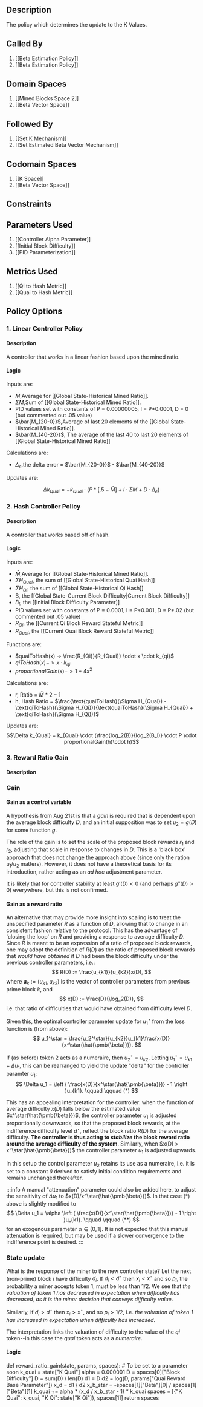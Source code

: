 ## Description

The policy which determines the update to the K Values.
## Called By
1. [[Beta Estimation Policy]]
2. [[Beta Estimation Policy]]
## Domain Spaces
1. [[Mined Blocks Space 2]]
2. [[Beta Vector Space]]
## Followed By
1. [[Set K Mechanism]]
2. [[Set Estimated Beta Vector Mechanism]]
## Codomain Spaces
1. [[K Space]]
2. [[Beta Vector Space]]
## Constraints
## Parameters Used
1. [[Controller Alpha Parameter]]
2. [[Initial Block Difficulty]]
3. [[PID Parameterization]]
## Metrics Used
1. [[Qi to Hash Metric]]
2. [[Quai to Hash Metric]]
## Policy Options
### 1. Linear Controller Policy
#### Description
A controller that works in a linear fashion based upon the mined ratio.
#### Logic
Inputs are:
- $\bar{M}$,Average for [[Global State-Historical Mined Ratio]].
- $\Sigma M$,Sum of [[Global State-Historical Mined Ratio]].
- PID values set with constants of P = 0.00000005, I = P\*0.0001, D = 0 (but commented out .05 value)
-  $\bar{M_{20-0}}$,Average of last 20 elements of the [[Global State-Historical Mined Ratio]].
- $\bar{M_{40-20}}$, The average of the last 40 to last 20 elements of [[Global State-Historical Mined Ratio]]

Calculations are:
- $\Delta_e$,the delta error = $\bar{M_{20-0}}$ - $\bar{M_{40-20}}$

Updates are:

$$\Delta k_{Quai} = -k_{Quai} \cdot (P*[.5-\bar{M}] + I\cdot \Sigma M + D \cdot \Delta_e)$$

### 2. Hash Controller Policy
#### Description
A controller that works based off of hash.
#### Logic
Inputs are:
- $\bar{M}$,Average for [[Global State-Historical Mined Ratio]].
- $\Sigma H_{Quai}$, the sum of [[Global State-Historical Quai Hash]]
- $\Sigma H_{Qi}$, the sum of [[Global State-Historical Qi Hash]]
- B, the [[Global State-Current Block Difficulty|Current Block Difficulty]]
- $B_I$, the [[Initial Block Difficulty Parameter]]
- PID values set with constants of P = 0.0001, I = P\*0.001, D = P\*.02 (but commented out .05 value)
- $R_{Qi}$, the [[Current Qi Block Reward Stateful Metric]]
- $R_{Quai}$, the [[Current Quai Block Reward Stateful Metric]]

Functions are:
- $quaiToHash(x) -> \frac{R_{Qi}}{R_{Quai}} \cdot x \cdot k_{qi}$
- $qiToHash(x) ->  x \cdot k_{qi}$
- $proportionalGain(x)-> 1 + 4 x^2$

Calculations are:
- r, Ratio = $\bar{M}*2-1$ 
- h, Hash Ratio = $\frac{\text{quaiToHash}(\Sigma H_{Quai}) - \text{qiToHash}(\Sigma H_{Qi})}{\text{quaiToHash}(\Sigma H_{Quai}) + \text{qiToHash}(\Sigma H_{Qi})}$

Updates are:
$$\Delta k_{Quai} = k_{Quai} \cdot (\frac{log_2(B)}{log_2(B_I)} \cdot P \cdot proportionalGain(h)\cdot h)$$


### 3. Reward Ratio Gain
#### Description
### Gain

#### Gain as a control variable

A hypothesis from Aug 21st is that a _gain_ is required that is dependent upon the average block difficulty $D$, and an initial supposition was to set $u_2 = g(D)$ for some function $g$. 

The role of the gain is to set the scale of the proposed block rewards $r_1$ and $r_2$, adjusting that scale in response to changes in $D$. This is a 'black box' approach that does not change the approach above (since only the ration $u_1/u_2$ matters). However, it does not have a theoretical basis for its introduction, rather acting as an _ad hoc_ adjustment parameter.

It is likely that for controller stability at least $g'(D) < 0$ (and perhaps $g''(D) > 0$) everywhere, but this is not confirmed.

#### Gain as a reward ratio

An alternative that may provide more insight into scaling is to treat the unspecified parameter $R$ as a function of $D$, allowing that to change in an consistent fashion relative to the protocol. This has the advantage of 'closing the loop' on $R$ and providing a response to average difficulty $D$. Since $R$ is meant to be an expression of a ratio of proposed block rewards, one may adopt the definition of $R(D)$ as the ratio of proposed block rewards that _would have obtained_ if $D$ had been the block difficulty under the previous controller parameters, i.e.:
$$
  R(D) := \frac{u_{k1}}{u_{k2}}x(D),
$$
where $\mathbf u_k := (u_{k1}, u_{k2})$ is the vector of controller parameters from previous prime block $k$, and
$$
  x(D) := \frac{D}{\log_2(D)},
$$
i.e. that ratio of difficulties that would have obtained from difficulty level $D$.

Given this, the optimal controller parameter update for $u^\star_1$ from the loss function is (from above):
$$
  u_1^\star = \frac{u_2^\star}{u_{k2}}u_{k1}\frac{x(D)}{x^\star(\hat{\pmb{\beta}})}.
$$

If (as before) token 2 acts as a numeraire, then $u^\star_2 = u_{k2}$. Letting $u_1^\star = u_{k1} + \Delta u_1$, this can be rearranged to yield the update "delta" for the controller paramter $u_1$:
$$
  \Delta u_1 = \left ( \frac{x(D)}{x^\star(\hat{\pmb{\beta}})} - 1 \right )u_{k1}. \qquad \qquad (*)
$$

This has an appealing interpretation for the controller: when the function of average difficulty $x(D)$ falls below the estimated value $x^\star(\hat{\pmb{\beta}})$, the controller parameter $u_1$ is adjusted proportionally downwards, so that the proposed block rewards, at the indifference difficulty level $d^\star$, reflect the block ratio $R(D)$ for the average difficulty. **The controller is thus acting to _stabilize_ the block reward ratio around the average difficulty of the system**. Similarly, when $x(D) > x^\star(\hat{\pmb{\beta}})$ the controller parameter $u_1$ is adjusted upwards.

In this setup the control parameter $u_2$ retains its use as a numeraire, i.e. it is set to a constant $\bar u$ derived to satisfy initial condition requirements and remains unchanged thereafter.

:::info
A manual "attenuation" parameter could also be added here, to adjust the sensitivity of $\Delta u_1$ to $x(D)/x^\star(\hat{\pmb{\beta}})$. In that case $(*)$ above is slightly modified to
$$
  \Delta u_1 = \alpha \left ( \frac{x(D)}{x^\star(\hat{\pmb{\beta}})} - 1 \right )u_{k1}. \qquad \qquad (**)
$$
for an exogenous parameter $\alpha \in (0,1]$. It is not expected that this manual attenuation is required, but may be used if a slower convergence to the indifference point is desired.
:::



### State update

What is the response of the miner to the new controller state? Let the next (non-prime) block $i$ have difficulty $d_i$. If $d_i < d^\star$ then $x_i < x^\star$ and so $p_i$, the probability a miner accepts token 1, must be less than 1/2. We see that _the valuation of token 1 has decreased in expectation when difficulty has decreased, as it is the miner decision that conveys difficulty value_.

Similarly, if $d_i > d^\star$ then $x_i > x^\star$, and so $p_i > 1/2$, i.e. _the valuation of token 1 has increased in expectation when difficulty has increased_.

The interpretation links the valuation of difficulty to the value of the _qi_ token--in this case the _quai_ token acts as a _numeraire_.

#### Logic
def reward_ratio_gain(state, params, spaces):
    # To be set to a parameter soon
    k_quai = state["K Quai"]
    alpha = 0.000001
    D = spaces[0]["Block Difficulty"]
    D = sum(D) / len(D)
    d1 = D
    d2 = log(D, params["Quai Reward Base Parameter"])
    x_d = d1 / d2
    x_b_star = -spaces[1]["Beta"][0] / spaces[1]["Beta"][1]
    k_quai += alpha * (x_d / x_b_star - 1) * k_quai
    spaces = [{"K Quai": k_quai, "K Qi": state["K Qi"]}, spaces[1]]
    return spaces


